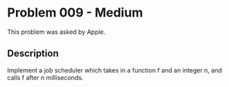 # Problem 009 - Medium
This problem was asked by Apple.

## Description
Implement a job scheduler which takes in a function f and an integer n, and calls f after n milliseconds.
